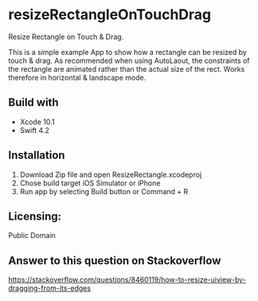 # resizeRectangleOnTouchDrag
Resize Rectangle on Touch &amp; Drag.

This is a simple example App to show how a rectangle can be resized by touch & drag.
As recommended when using AutoLaout, the constraints of the rectangle are animated rather than the actual size of the rect.
Works therefore in horizontal & landscape mode.

## Build with
* Xcode 10.1
* Swift 4.2


## Installation
1. Download Zip file and open ResizeRectangle.xcodeproj
2. Chose build target iOS Simulator or iPhone
3. Run app by selecting Build button or Command + R

## Licensing:
Public Domain

## Answer to this question on Stackoverflow
https://stackoverflow.com/questions/8460119/how-to-resize-uiview-by-dragging-from-its-edges


